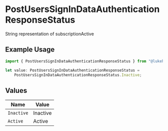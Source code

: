 # PostUsersSignInDataAuthenticationResponseStatus

String representation of subscriptionActive

## Example Usage

```typescript
import { PostUsersSignInDataAuthenticationResponseStatus } from "@lukehagar/plexjs/sdk/models/operations";

let value: PostUsersSignInDataAuthenticationResponseStatus =
    PostUsersSignInDataAuthenticationResponseStatus.Inactive;
```

## Values

| Name       | Value      |
| ---------- | ---------- |
| `Inactive` | Inactive   |
| `Active`   | Active     |
